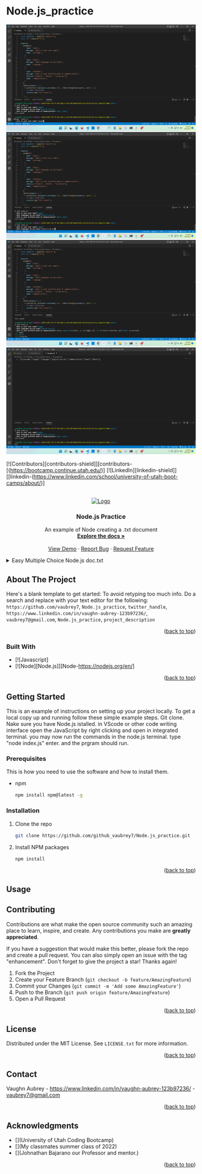 # Node.js_practice
<!-- Improved compatibility of back to top link: See: https://github.com/othneildrew/Best-README-Template/pull/73 -->
<a name="readme-top"></a>
<!--
*** Thanks for checking out the Best-README-Template. If you have a suggestion
*** that would make this better, please fork the repo and create a pull request
*** or simply open an issue with the tag "enhancement".
*** Don't forget to give the project a star!
*** Thanks again! Now go create something AMAZING! :D
-->
![](./images/2022-08-09%20(5).png)
![](./images/2022-08-09%20(6).png)
![](./images/2022-08-09%20(7).png)
![](./images/2022-08-09%20(8).png)
<!-- PROJECT SHIELDS -->
<!--
*** I'm using markdown "reference style" links for readability.
*** Reference links are enclosed in brackets [ ] instead of parentheses ( ).
*** See the bottom of this document for the declaration of the reference variables
*** for contributors-url, forks-url, etc. This is an optional, concise syntax you may use.
*** https://www.markdownguide.org/basic-syntax/#reference-style-links
-->
[![Contributors][contributors-shield]][contributors-[(https://bootcamp.continue.utah.edu/)]
[![LinkedIn][linkedin-shield]][[linkedin-(https://www.linkedin.com/school/university-of-utah-boot-camps/about/)]



<!-- PROJECT LOGO -->
<br />
<div align="center">
  <a href="https://github.com/github_username/repo_name">
    <img src="[images/logo.png](https://media-exp1.licdn.com/dms/image/C4E0BAQGYzBhhaPcjxg/company-logo_200_200/0/1524774885532?e=1668038400&v=beta&t=HUID-O0bYuODCbamq24Ygfrp5MYtprwHzl2ZQsPEJKI)" alt="Logo" width="80" height="80">
  </a>

<h3 align="center">Node.js Practice</h3>

  <p align="center">
    An example of Node creating a .txt document
    <br />
    <a href="https://github.com/vaubrey7/Node.js_practice"><strong>Explore the docs »</strong></a>
    <br />
    <br />
    <a href="https://github.com/github_username/repo_name">View Demo</a>
    ·
    <a href=https://github.com/vaubrey7/Node.js_practice/issues">Report Bug</a>
    ·
    <a href="https://github.com/vaubrey7/Node.js_practice/issues">Request Feature</a>
  </p>
</div>



<!-- TABLE OF CONTENTS -->
<details>
  <summary>Easy Multiple Choice Node.js doc.txt</summary>
  <ol>
    <li>
      <a href="#about-the-project">About The Project</a>
      <ul>
        <li><a href="#built-with">Built With</a></li>
      </ul>
    </li>JavaScript and run with Node.js
    <li>
      <a href="#getting-started">Getting Started</a>
      <ul>
        <li><a href="#prerequisites">Prerequisites</a></li>
        <li><a href="#installation">Installation</a></li>
      </ul>
    </li>JavaScript and Node.js
    <li><a href="#usage">Usage</a></li>
  </ol>
</details>



<!-- ABOUT THE PROJECT -->
## About The Project



Here's a blank template to get started: To avoid retyping too much info. Do a search and replace with your text editor for the following: `https://github.com/vaubrey7`, `Node.js_practice`, `twitter_handle`, `https://www.linkedin.com/in/vaughn-aubrey-123b97236/`, `vaubrey7@gmail.com`, `Node.js_practice`, `project_description`

<p align="right">(<a href="#readme-top">back to top</a>)</p>



### Built With

* [![Javascript]
* [![Node][Node.js]][Node-https://nodejs.org/en/]



<p align="right">(<a href="#readme-top">back to top</a>)</p>



<!-- GETTING STARTED -->
## Getting Started

This is an example of instructions on setting up your project locally.
To get a local copy up and running follow these simple example steps.
Git clone. 
Nake sure you have Node.js istalled. 
in VScode or other code writing interface open the JavaScript by right clicking and open in integrated terminal. 
you may now run the commands in the node.js terminal. type "node index.js" enter. 
and the prgram should run. 

### Prerequisites

This is how  you need to use the software and how to install them.
* npm
  ```sh
  npm install npm@latest -g
  ```

### Installation


1. Clone the repo
   ```sh
   git clone https://github.com/github_vaubrey7/Node.js_practice.git
   ```
3. Install NPM packages
   ```sh
   npm install
   ```

<p align="right">(<a href="#readme-top">back to top</a>)</p>



<!-- USAGE EXAMPLES -->
## Usage



<!-- CONTRIBUTING -->
## Contributing

Contributions are what make the open source community such an amazing place to learn, inspire, and create. Any contributions you make are **greatly appreciated**.

If you have a suggestion that would make this better, please fork the repo and create a pull request. You can also simply open an issue with the tag "enhancement".
Don't forget to give the project a star! Thanks again!

1. Fork the Project
2. Create your Feature Branch (`git checkout -b feature/AmazingFeature`)
3. Commit your Changes (`git commit -m 'Add some AmazingFeature'`)
4. Push to the Branch (`git push origin feature/AmazingFeature`)
5. Open a Pull Request

<p align="right">(<a href="#readme-top">back to top</a>)</p>



<!-- LICENSE -->
## License

Distributed under the MIT License. See `LICENSE.txt` for more information.

<p align="right">(<a href="#readme-top">back to top</a>)</p>



<!-- CONTACT -->
## Contact

Vaughn Aubrey - https://www.linkedin.com/in/vaughn-aubrey-123b97236/ - vaubrey7@gmail.com

<p align="right">(<a href="#readme-top">back to top</a>)</p>



<!-- ACKNOWLEDGMENTS -->
## Acknowledgments

* [](University of Utah Coding Bootcamp)
* [](My classmates summer class of 2022)
* [](Johnathan Bajarano our Professor and mentor.)

<p align="right">(<a href="#readme-top">back to top</a>)</p>



